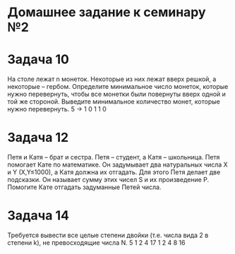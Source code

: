 # Домашнее задание к семинару №2

# Задача 10
На столе лежат n монеток. Некоторые из них лежат вверх решкой, а некоторые – гербом. 
Определите минимальное число монеток, которые нужно перевернуть, чтобы все монетки были повернуты вверх одной и той же стороной. 
Выведите минимальное количество монет, которые нужно перевернуть.
5 -> 1 0 1 1 0


# Задача 12

Петя и Катя – брат и сестра. Петя – студент, а Катя – школьница. Петя помогает Кате по математике. Он задумывает два натуральных числа X и Y (X,Y≤1000), а Катя должна их отгадать. Для этого Петя делает две подсказки. Он называет сумму этих чисел S и их произведение P. 
Помогите Кате отгадать задуманные Петей числа.

# Задача 14
Требуется вывести все целые степени двойки (т.е. числа вида 2 в степени k), не превосходящие числа N.
5
1 2 4
17
1 2 4 8 16